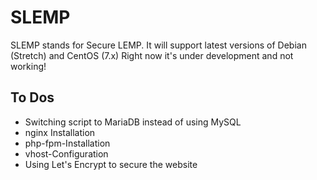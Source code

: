 # SLEMP

SLEMP stands for Secure LEMP.
It will support latest versions of Debian (Stretch) and CentOS (7.x)
Right now it's under development and not working!

## To Dos

- Switching script to MariaDB instead of using MySQL
- nginx Installation
- php-fpm-Installation
- vhost-Configuration
- Using Let's Encrypt to secure the website
